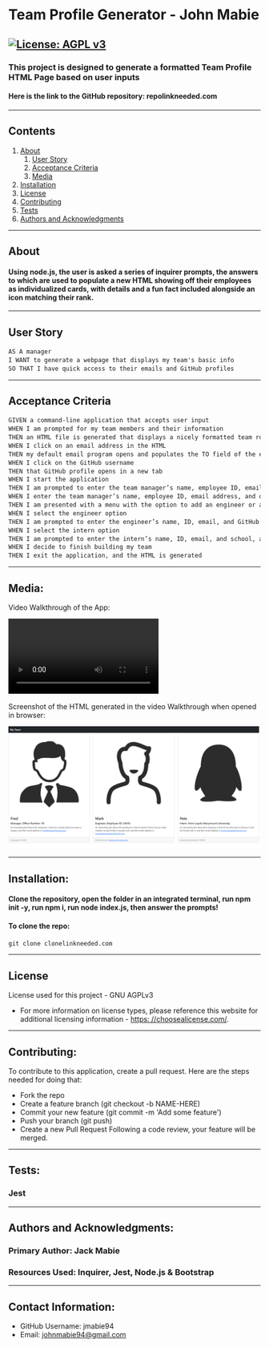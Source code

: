 # Team Profile Generator - John Mabie

[![License: AGPL v3](https://img.shields.io/badge/License-AGPL%20v3-blue.svg)](https://www.gnu.org/licenses/agpl-3.0)
---
### This project is designed to generate a formatted Team Profile HTML Page based on user inputs

#### Here is the link to the GitHub repository: repolinkneeded.com
---
## Contents
1. [About](#about)
    1. [User Story](#user%20story)
    2. [Acceptance Criteria](#acceptance%20criteria)
    3. [Media](#media)
2. [Installation](#installation)
3. [License](#license)
4. [Contributing](#contributing)
5. [Tests](#tests)
6. [Authors and Acknowledgments](#authors%20and%20acknowledgments)
---
## About

#### Using node.js, the user is asked a series of inquirer prompts, the answers to which are used to populate a new HTML showing off their employees as individualized cards, with details and a fun fact included alongside an icon matching their rank.
---
## User Story

```md
AS A manager
I WANT to generate a webpage that displays my team's basic info
SO THAT I have quick access to their emails and GitHub profiles
```
---
## Acceptance Criteria

```md
GIVEN a command-line application that accepts user input
WHEN I am prompted for my team members and their information
THEN an HTML file is generated that displays a nicely formatted team roster based on user input
WHEN I click on an email address in the HTML
THEN my default email program opens and populates the TO field of the email with the address
WHEN I click on the GitHub username
THEN that GitHub profile opens in a new tab
WHEN I start the application
THEN I am prompted to enter the team manager’s name, employee ID, email address, and office number
WHEN I enter the team manager’s name, employee ID, email address, and office number
THEN I am presented with a menu with the option to add an engineer or an intern or to finish building my team
WHEN I select the engineer option
THEN I am prompted to enter the engineer’s name, ID, email, and GitHub username, and I am taken back to the menu
WHEN I select the intern option
THEN I am prompted to enter the intern’s name, ID, email, and school, and I am taken back to the menu
WHEN I decide to finish building my team
THEN I exit the application, and the HTML is generated
```
---

## Media:

Video Walkthrough of the App:

![Video Walkthrough](./media/app%20walkthrough%20video.webm)

Screenshot of the HTML generated in the video Walkthrough when opened in browser:

![Screenshot of the Demo HTML](./media/demo%20html%20screenshot%202.24.23%200035AM.png)

---

## Installation:

#### Clone the repository, open the folder in an integrated terminal, run npm init -y, run npm i, run node index.js, then answer the prompts!

#### To clone the repo:

    git clone clonelinkneeded.com
    
---
## License
License used for this project - GNU AGPLv3
* For more information on license types, please reference this website for additional licensing information - [https: //choosealicense.com/](https://choosealicense.com/).
---
## Contributing:
To contribute to this application, create a pull request.
Here are the steps needed for doing that:
- Fork the repo
- Create a feature branch (git checkout -b NAME-HERE)
- Commit your new feature (git commit -m 'Add some feature')
- Push your branch (git push)
- Create a new Pull Request
Following a code review, your feature will be merged.
---
## Tests:

### Jest
---
## Authors and Acknowledgments:

### Primary Author: Jack Mabie

### Resources Used: Inquirer, Jest, Node.js & Bootstrap

---
## Contact Information:
* GitHub Username: jmabie94
* Email: johnmabie94@gmail.com